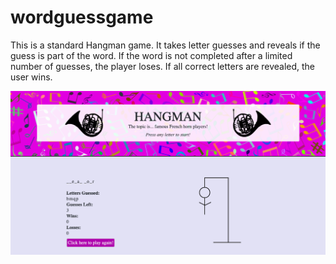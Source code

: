 # wordguessgame

This is a standard Hangman game. It takes letter guesses and reveals if the guess is part of the word. If the word is not completed after a limited number of guesses, the player loses. If all correct letters are revealed, the user wins. 

![Screenshot of game play](/assets/images/screenshot.png)